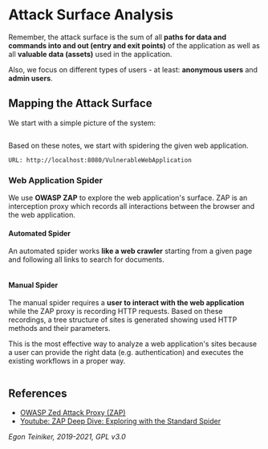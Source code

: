 # Attack Surface Analysis

Remember, the attack surface is the sum of all **paths for data and commands into and out (entry and exit points)** 
of the application as well as all **valuable data (assets)** used in the application.

Also, we focus on different types of users - at least: **anonymous users** and **admin users**.

## Mapping the Attack Surface

We start with a simple picture of the system:

![]()

Based on these notes, we start with spidering the given web application.

```
URL: http://localhost:8080/VulnerableWebApplication
```

### Web Application Spider

We use **OWASP ZAP** to explore the web application's surface.
ZAP is an interception proxy which records all interactions between the browser and the web application.

#### Automated Spider

An automated spider works **like a web crawler** starting from a given page and following all links to search for
documents.

![]()

#### Manual Spider 

The manual spider requires a **user to interact with the web application** while the ZAP proxy is recording HTTP
requests.
Based on these recordings, a tree structure of sites is generated showing used HTTP methods and their parameters.

This is the most effective way to analyze a web application's sites because a user can provide the right data
(e.g. authentication) and executes the existing workflows in a proper way.
 
![]()

## References
* [OWASP Zed Attack Proxy (ZAP)](https://www.zaproxy.org/)
* [Youtube: ZAP Deep Dive: Exploring with the Standard Spider](https://youtu.be/mz2nhYpU-sw) 

*Egon Teiniker, 2019-2021, GPL v3.0*